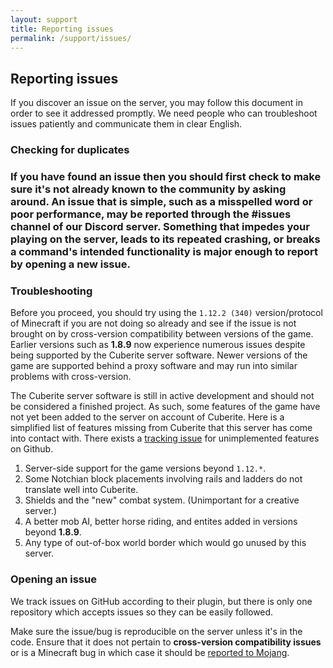 ```yaml
---
layout: support
title: Reporting issues
permalink: /support/issues/
---
```


<section id="reportingIssues">
	<div class="page-header">
		<h1>Reporting issues</h1>
		<p>If you discover an issue on the server, you may follow this document in order to see it addressed promptly.  We need people who can troubleshoot issues patiently and communicate them in clear English.</p>
		<h3>Checking for duplicates<h3>
		<p>If you have found an issue then you should first check to make sure it's not already known to the community by asking around.  An issue that is simple, such as a misspelled word or poor performance, may be reported through the <b>#issues channel</b> of our Discord server.  Something that impedes your playing on the server, leads to its repeated crashing, or breaks a command's intended functionality is major enough to report by opening a new issue.</p>
		<h3>Troubleshooting</h3>
		<p>Before you proceed, you should try using the <code>1.12.2 (340)</code> version/protocol of Minecraft if you are not doing so already and see if the issue is not brought on by cross-version compatibility between versions of the game.  Earlier versions such as <b>1.8.9</b> now experience numerous issues despite being supported by the Cuberite server software.  Newer versions of the game are supported behind a proxy software and may run into similar problems with cross-version.</p>
		<p>The Cuberite server software is still in active development and should not be considered a finished project.  As such, some features of the game have not yet been added to the server on account of Cuberite.  Here is a simplified list of features missing from Cuberite that this server has come into contact with.  There exists a <a href="https://github.com/cuberite/cuberite/issues/4888/" target="_blank">tracking issue</a> for unimplemented features on Github.</p>
		<ol>
			<li>Server-side support for the game versions beyond <code>1.12.*</code>.</li>
			<li>Some Notchian block placements involving rails and ladders do not translate well into Cuberite.</li>
			<li>Shields and the "new" combat system. (Unimportant for a creative server.)</li>
			<li>A better mob AI, better horse riding, and entites added in versions beyond <b>1.8.9</b>.</li>
			<li>Any type of out-of-box world border which would go unused by this server.</li>
		</ol>
		<h3>Opening an issue</h3>
		<p>We track issues on GitHub according to their plugin, but there is only one repository which accepts issues so they can be easily followed.</p>
		<p>Make sure the issue/bug is reproducible on the server unless it's in the code.  Ensure that it does not pertain to <b>cross-version compatibility issues</b> or is a Minecraft bug in which case it should be <a href="https://minecraft.net/en-us/bugs/pc/" target="_blank">reported to Mojang</a>.
	</div>
</section>
